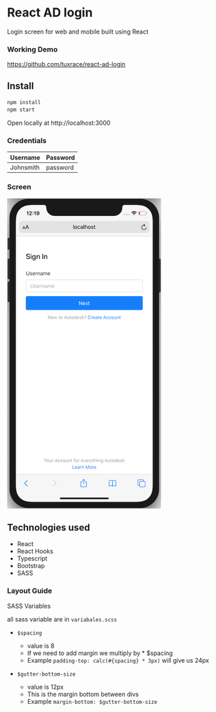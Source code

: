 # React AD login
Login screen for web and mobile built using React

### Working Demo
https://github.com/tuxrace/react-ad-login

## Install

```bash
npm install
npm start
```
Open locally at http://localhost:3000

### Credentials

| Username  | Password    | 
|---        |          ---|
| Johnsmith | password    |

### Screen
![](login.png)

## Technologies used

- React
- React Hooks
- Typescript
- Bootstrap
- SASS

### Layout Guide
SASS Variables

all sass variable are in `variabales.scss`

- `$spacing`
    - value is 8
    - If we need to add margin we multiply by * $spacing
    - Example ```padding-top: calc(#{spacing} * 3px)``` will give us 24px

- `$gutter-bottom-size`
    - value is 12px
    - This is the margin bottom between divs
    - Example ```margin-bottom: $gutter-bottom-size```